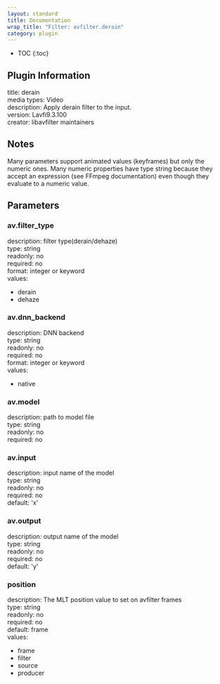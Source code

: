 ```yaml
---
layout: standard
title: Documentation
wrap_title: "Filter: avfilter.derain"
category: plugin
---
```

* TOC
{:toc}

## Plugin Information

title: derain  
media types:
Video  
description: Apply derain filter to the input.  
version: Lavfi9.3.100  
creator: libavfilter maintainers  

## Notes

Many parameters support animated values (keyframes) but only the numeric ones. Many numeric properties have type string because they accept an expression (see FFmpeg documentation) even though they evaluate to a numeric value.

## Parameters

### av.filter_type

  
description:
filter type(derain/dehaze)  
type: string  
readonly: no  
required: no  
format: integer or keyword  
values:  

* derain
* dehaze

### av.dnn_backend

  
description:
DNN backend  
type: string  
readonly: no  
required: no  
format: integer or keyword  
values:  

* native

### av.model

  
description:
path to model file  
type: string  
readonly: no  
required: no  

### av.input

  
description:
input name of the model  
type: string  
readonly: no  
required: no  
default: 'x'  

### av.output

  
description:
output name of the model  
type: string  
readonly: no  
required: no  
default: 'y'  

### position

  
description:
The MLT position value to set on avfilter frames  
type: string  
readonly: no  
required: no  
default: frame  
values:  

* frame
* filter
* source
* producer

